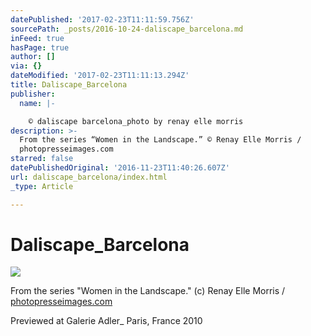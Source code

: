 ```yaml
---
datePublished: '2017-02-23T11:11:59.756Z'
sourcePath: _posts/2016-10-24-daliscape_barcelona.md
inFeed: true
hasPage: true
author: []
via: {}
dateModified: '2017-02-23T11:11:13.294Z'
title: Daliscape_Barcelona
publisher:
  name: |-

    © daliscape barcelona_photo by renay elle morris
description: >-
  From the series “Women in the Landscape.” © Renay Elle Morris /
  photopresseimages.com
starred: false
datePublishedOriginal: '2016-11-23T11:40:26.607Z'
url: daliscape_barcelona/index.html
_type: Article

---
```

# Daliscape\_Barcelona
![](https://the-grid-user-content.s3-us-west-2.amazonaws.com/b507c1bc-ef92-44a1-94f9-a032c37fd181.jpg)

From the series "Women in the Landscape." (c) Renay Elle Morris / [photopresseimages.com][0]

Previewed at Galerie Adler\_ Paris, France 2010

[0]: http://photopresseimages.com/